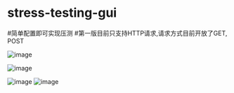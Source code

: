 # stress-testing-gui

#简单配置即可实现压测
#第一版目前只支持HTTP请求,请求方式目前开放了GET, POST

![image](https://user-images.githubusercontent.com/42194819/128487170-54c5e765-6e52-435a-8394-71c0a659e0e5.png)

![image](https://user-images.githubusercontent.com/42194819/128487463-7255829c-e4b3-44ba-80b6-a87efa589acf.png)

![image](https://user-images.githubusercontent.com/42194819/129359898-02c207e7-0600-4d81-b1c5-192f7410eee6.png)
![image](https://user-images.githubusercontent.com/42194819/129360057-4dbdbc5d-4196-413f-b519-f6348d44038e.png)
